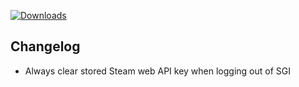 [![Downloads](https://img.shields.io/github/downloads/probablyraging/steam-game-idler/1.5.25/total?style=for-the-badge&logo=github&color=137eb5)](https://github.com/probablyraging/steam-game-idler/releases/download/1.5.25/Steam.Game.Idler_1.5.25_x64_en-US.msi)

## Changelog
- Always clear stored Steam web API key when logging out of SGI

